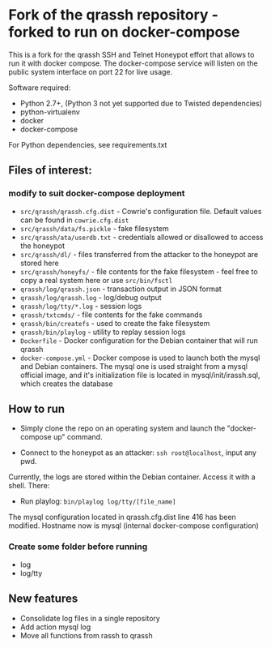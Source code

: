 # Fork of the qrassh repository - forked to run on docker-compose

This is a fork for the qrassh SSH and Telnet Honeypot effort that allows to run
it with docker compose. The docker-compose service will listen on the public system interface on port 22 for live usage.

Software required:

* Python 2.7+, (Python 3 not yet supported due to Twisted dependencies)
* python-virtualenv
* docker
* docker-compose

For Python dependencies, see requirements.txt

## Files of interest:

### modify to suit docker-compose deployment
* `src/qrassh/qrassh.cfg.dist` - Cowrie's configuration file. Default values can be found in `cowrie.cfg.dist`
* `src/qrassh/data/fs.pickle` - fake filesystem
* `src/qrassh/ata/userdb.txt` - credentials allowed or disallowed to access the honeypot
* `src/qrassh/dl/` - files transferred from the attacker to the honeypot are stored here
* `src/qrassh/honeyfs/` - file contents for the fake filesystem - feel free to copy a real system here or use `src/bin/fsctl`
* `qrassh/log/qrassh.json` - transaction output in JSON format
* `qrassh/log/qrassh.log` - log/debug output
* `qrassh/log/tty/*.log` - session logs
* `qrassh/txtcmds/` - file contents for the fake commands
* `qrassh/bin/createfs` - used to create the fake filesystem
* `qrassh/bin/playlog` - utility to replay session logs
* `Dockerfile` - Docker configuration for the Debian container that will run
  qrassh
* `docker-compose.yml` - Docker compose is used to launch both the mysql and
  Debian containers. The mysql one is used straight from a mysql official image,
  and it's initialization file is located in mysql/init/irassh.sql, which
  creates the database

## How to run

* Simply clone the repo on an operating system and launch the "docker-compose up"
command.

* Connect to the honeypot as an attacker: `ssh root@localhost`, input any pwd.

Currently, the logs are stored within the Debian container. Access it with a
shell. There:
* Run playlog: `bin/playlog log/tty/[file_name]`

The mysql configuration located in qrassh.cfg.dist line 416 has been modified.
Hostname now is mysql (internal docker-compose configuration)


### Create some folder before running
* log
* log/tty

## New features
* Consolidate log files in a single repository 
* Add action mysql log
* Move all functions from rassh to qrassh
